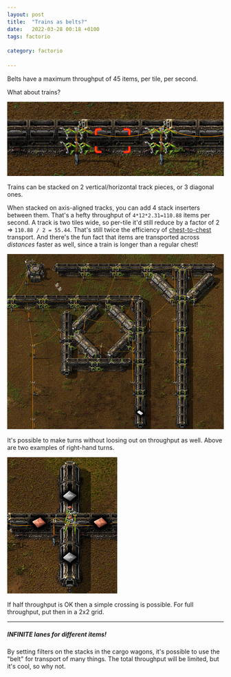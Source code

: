 ```yaml
---
layout: post
title:  "Trains as belts?"
date:   2022-03-28 00:18 +0100
tags: factorio

category: factorio

---
```


Belts have a maximum throughput of 45 items, per tile, per second.

What about trains?

![yolo](factorio-train-belt-straight.png)

Trains can be stacked on 2 vertical/horizontal track pieces, or 3 diagonal ones.

When stacked on axis-aligned tracks, you can add 4 stack inserters between them. That's a hefty throughput of `4*12*2.31=110.88` items per second.
A track is two tiles wide, so per-tile it'd still reduce by a factor of 2 => `110.88 / 2 = 55.44`.
That's still twice the efficiency of [chest-to-chest] transport.
And there's the fun fact that items are transported across _distances_ faster as well, since a train is longer than a regular chest!

![yolo](factorio-train-belt-turn.png)

It's possible to make turns without loosing out on throughput as well. Above are two examples of right-hand turns.

![yolo](factorio-train-belt-crossing.png)

If half throughput is OK then a simple crossing is possible. For full throughput, put then in a 2x2 grid.

-------------

##### INFINITE lanes for different items!

By setting filters on the stacks in the cargo wagons, it's possible to use the "belt" for transport of many things.
The total throughput will be limited, but it's cool, so why not.


[chest-to-chest]: https://wiki.factorio.com/Inserters#Chest_to_chest

